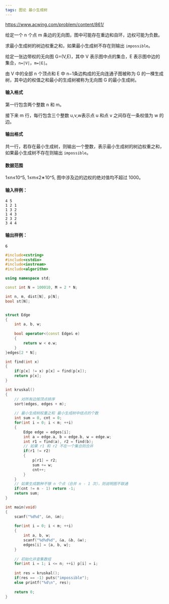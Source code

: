 ```yaml
---
tags: 图论 最小生成树
---
```




https://www.acwing.com/problem/content/861/



给定一个 n 个点 m 条边的无向图，图中可能存在重边和自环，边权可能为负数。

求最小生成树的树边权重之和，如果最小生成树不存在则输出 `impossible`。

给定一张边带权的无向图 G=(V,E)，其中 V 表示图中点的集合，E 表示图中边的集合，`n=|V|`，`m=|E|`。

由 V 中的全部 n 个顶点和 E 中 n−1条边构成的无向连通子图被称为 G 的一棵生成树，其中边的权值之和最小的生成树被称为无向图 G 的最小生成树。

#### 输入格式

第一行包含两个整数 n 和 m。

接下来 m 行，每行包含三个整数 u,v,w表示点 u 和点 v 之间存在一条权值为 w 的边。

#### 输出格式

共一行，若存在最小生成树，则输出一个整数，表示最小生成树的树边权重之和，如果最小生成树不存在则输出 `impossible`。

#### 数据范围

1≤n≤10^5,
1≤m≤2∗10^5,
图中涉及边的边权的绝对值均不超过 1000。

#### 输入样例：

```
4 5
1 2 1
1 3 2
1 4 3
2 3 2
3 4 4
```

#### 输出样例：

```
6
```



```cpp
#include<cstring>
#include<cstdio>
#include<iostream>
#include<algorithm>

using namespace std;

const int N = 100010, M = 2 * N;

int n, m, dist[N], p[N];
bool st[N];


struct Edge
{
    int a, b, w;
    
    bool operator<(const Edge& e)
    {
        return w < e.w;
    }
}edges[2 * N];

int find(int x)
{
    if(p[x] != x) p[x] = find(p[x]);
    return p[x];
}

int kruskal()
{
    // 对所有边按顶点排序
    sort(edges, edges + m);
    
    // 最小生成树权重之和 最小生成树中结点的个数
    int sum = 0, cnt = 0;
    for(int i = 0; i < m; ++i)
    {
        Edge edge = edges[i];
        int a = edge.a, b = edge.b, w = edge.w;
        int r1 = find(a), r2 = find(b);
        // 如果 r1 和 r2 不在一个集合则合并
        if(r1 != r2)
        {
            p[r1] = r2;
            sum += w;
            cnt++;
        }
    }
    // 如果生成数种不够 n 个点（合并 n - 1 次），则说明图不联通
    if(cnt != n - 1) return -1;
    return sum; 
}

int main(void)
{
    scanf("%d%d", &n, &m);
    
    for(int i = 0; i < m; ++i)
    {
        int a, b, w;
        scanf("%d%d%d", &a, &b, &w);
        edges[i] = {a, b, w};
    }
    
    // 初始化并查集数组
    for(int i = 1; i <= n; ++i) p[i] = i;
    
    int res = kruskal();
    if(res == -1) puts("impossible");
    else printf("%d\n", res);
    
    return 0;
}
```

